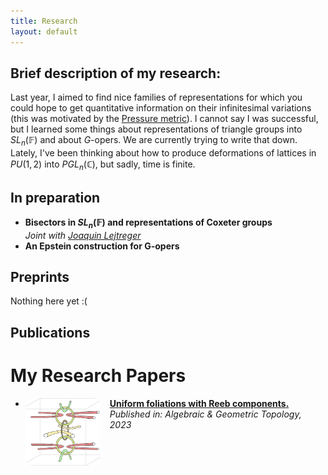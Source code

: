 ```yaml
---
title: Research
layout: default
---
```


## Brief description of my research:
Last year, I aimed to find nice families of representations for which you could hope to get quantitative information on their infinitesimal variations (this was motivated by the [Pressure metric](https://arxiv.org/abs/1301.7459)).
I cannot say I was successful, but I learned some things about representations of triangle groups into $SL_n (\mathbb{F})$ and about *G*-opers. We are currently trying to write that down. Lately, I've been thinking about how to produce deformations of lattices in $PU(1,2)$ into $PGL_n (\mathbb{C})$, but sadly, time is finite.

## In preparation

- **Bisectors in $SL_n (\mathbb{F})$ and representations of Coxeter groups**  
   *Joint with [Joaquin Lejtreger](https://joacolej.github.io)*
- **An Epstein construction for G-opers**

## Preprints

Nothing here yet :(

## Publications

# My Research Papers

- <img src="images/paper-uniformfol.jpeg" alt="Paper 1" style="width:120px; border-radius:10px; float:left; margin-right:15px; margin-bottom:5px;">  
    <strong><a href="https://msp.org/agt/2023/23-9/agt-v23-n9-p10-s.pdf">Uniform foliations with Reeb components.</a></strong><br>
    <em>Published in: Algebraic & Geometric Topology, 2023</em><br>
   
   <div style="clear: both; margin-bottom: 20px;"></div>
